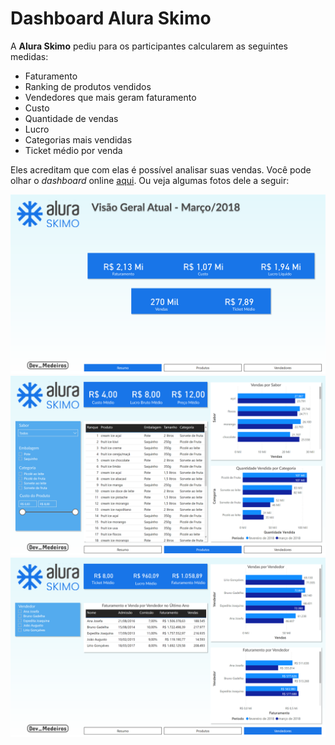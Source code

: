 # Dashboard Alura Skimo

A **Alura Skimo** pediu para os participantes calcularem as seguintes medidas:

- Faturamento
- Ranking de produtos vendidos
- Vendedores que mais geram faturamento
- Custo
- Quantidade de vendas
- Lucro
- Categorias mais vendidas
- Ticket médio por venda

Eles acreditam que com elas é possível analisar suas vendas. Você pode olhar o _dashboard_ online [aqui](https://bit.ly/3pNOxq4). Ou veja algumas fotos dele a seguir:

![Aba Resumo](https://raw.githubusercontent.com/devmedeiros/Alura-Challenge-BI-2/main/Alura%20Skimo/Resumo.png)
![Aba Produtos](https://raw.githubusercontent.com/devmedeiros/Alura-Challenge-BI-2/main/Alura%20Skimo/Produtos.png)
![Aba Vendedores](https://raw.githubusercontent.com/devmedeiros/Alura-Challenge-BI-2/main/Alura%20Skimo/Vendedores.png)
